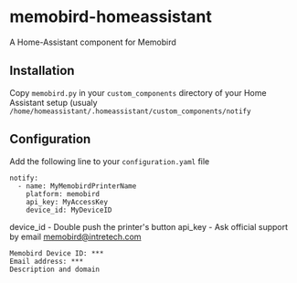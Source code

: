 # memobird-homeassistant
A Home-Assistant component for Memobird

## Installation

Copy `memobird.py` in your `custom_components` directory of your Home Assistant setup (usualy `/home/homeassistant/.homeassistant/custom_components/notify`

## Configuration

Add the following line to your `configuration.yaml` file

```
notify:
  - name: MyMemobirdPrinterName
    platform: memobird
    api_key: MyAccessKey
    device_id: MyDeviceID
```

device_id - Double push the printer's button
api_key - Ask official support by email memobird@intretech.com
```
Memobird Device ID: ***
Email address: ***
Description and domain
```